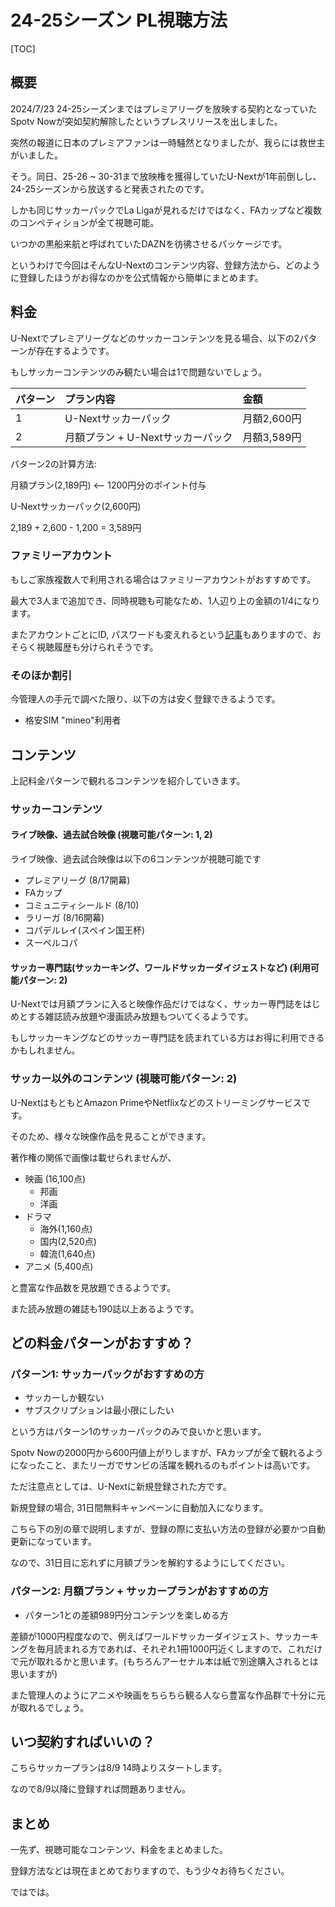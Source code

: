 # 24-25シーズン PL視聴方法

[TOC]

## 概要　

2024/7/23 24-25シーズンまではプレミアリーグを放映する契約となっていたSpotv Nowが突如契約解除したというプレスリリースを出しました。

突然の報道に日本のプレミアファンは一時騒然となりましたが、我らには救世主がいました。

そう。同日、25-26 ~ 30-31まで放映権を獲得していたU-Nextが1年前倒しし、24-25シーズンから放送すると発表されたのです。

しかも同じサッカーパックでLa Ligaが見れるだけではなく、FAカップなど複数のコンペティションが全て視聴可能。

いつかの黒船来航と呼ばれていたDAZNを彷彿させるパッケージです。

というわけで今回はそんなU-Nextのコンテンツ内容、登録方法から、どのように登録したほうがお得なのかを公式情報から簡単にまとめます。


## 料金

U-Nextでプレミアリーグなどのサッカーコンテンツを見る場合、以下の2パターンが存在するようです。

もしサッカーコンテンツのみ観たい場合は1で問題ないでしょう。

|パターン| プラン内容 | 金額 |
|:----- |:--------- |:---- |
| 1 | U-Nextサッカーパック | 月額2,600円 |
| 2 | 月額プラン + U-Nextサッカーパック | 月額3,589円 |


パターン2の計算方法:

月額プラン(2,189円) <-- 1200円分のポイント付与

U-Nextサッカーパック(2,600円)

2,189 + 2,600 - 1,200 = 3,589円

### ファミリーアカウント

もしご家族複数人で利用される場合はファミリーアカウントがおすすめです。

最大で3人まで追加でき、同時視聴も可能なため、1人辺り上の金額の1/4になります。

またアカウントごとにID, パスワードも変えれるという[記事](https://www.netoff.co.jp/media/u-next-fees/#ff2)もありますので、おそらく視聴履歴も分けられそうです。

### そのほか割引

今管理人の手元で調べた限り、以下の方は安く登録できるようです。

- 格安SIM "mineo"利用者


## コンテンツ

上記料金パターンで観れるコンテンツを紹介していきます。

### サッカーコンテンツ 

#### ライブ映像、過去試合映像 (視聴可能パターン: 1, 2)

ライブ映像、過去試合映像は以下の6コンテンツが視聴可能です

- プレミアリーグ (8/17開幕)
- FAカップ  
- コミュニティシールド (8/10)
- ラリーガ (8/16開幕)
- コパデルレイ(スペイン国王杯)
- スーペルコパ

#### サッカー専門誌(サッカーキング、ワールドサッカーダイジェストなど) (利用可能パターン: 2)

U-Nextでは月額プランに入ると映像作品だけではなく、サッカー専門誌をはじめとする雑誌読み放題や漫画読み放題もついてくるようです。

もしサッカーキングなどのサッカー専門誌を読まれている方はお得に利用できるかもしれません。

### サッカー以外のコンテンツ (視聴可能パターン: 2)

U-NextはもともとAmazon PrimeやNetflixなどのストリーミングサービスです。

そのため、様々な映像作品を見ることができます。

著作権の関係で画像は載せられませんが、

- 映画 (16,100点)
  - 邦画
  - 洋画
- ドラマ
  - 海外(1,160点)
  - 国内(2,520点)
  - 韓流(1,640点)
- アニメ (5,400点)


と豊富な作品数を見放題できるようです。

また読み放題の雑誌も190誌以上あるようです。

## 

## どの料金パターンがおすすめ？

### パターン1: サッカーパックがおすすめの方

- サッカーしか観ない
- サブスクリプションは最小限にしたい

という方はパターン1のサッカーパックのみで良いかと思います。

Spotv Nowの2000円から600円値上がりしますが、FAカップが全て観れるようになったこと、またリーガでサンビの活躍を観れるのもポイントは高いです。

ただ注意点としては、U-Nextに新規登録された方です。

新規登録の場合, 31日間無料キャンペーンに自動加入になります。

こちら下の別の章で説明しますが、登録の際に支払い方法の登録が必要かつ自動更新になっています。

なので、31日目に忘れずに月額プランを解約するようにしてください。


### パターン2: 月額プラン + サッカープランがおすすめの方

- パターン1との差額989円分コンテンツを楽しめる方

差額が1000円程度なので、例えばワールドサッカーダイジェスト、サッカーキングを毎月読まれる方であれば、それぞれ1冊1000円近くしますので、これだけで元が取れるかと思います。(もちろんアーセナル本は紙で別途購入されるとは思いますが)

また管理人のようにアニメや映画をちらちら観る人なら豊富な作品群で十分に元が取れるでしょう。

## いつ契約すればいいの？

こちらサッカープランは8/9 14時よりスタートします。

なので8/9以降に登録すれば問題ありません。


## まとめ

一先ず、視聴可能なコンテンツ、料金をまとめました。

登録方法などは現在まとめておりますので、もう少々お待ちください。

ではでは。

